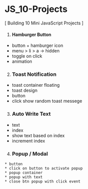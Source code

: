 # JS_10-Projects

[ Building 10 Mini JavaScript Projects ]

1. #### Hamburger Button
  * button + hamburger icon
  * menu > li > a -> hidden
  * toggle on click
  * animation

2. ### Toast Notification
  * toast container floating
  * toast design
  * button
  * click show random toast messege

3. ### Auto Write Text
  * text
  * index
  * show text based on index
  * increment index

  4. ### Popup / Modal
    * button
    * click on button to activate popup
    * popup container
    * popup with text
    * close btn popup with click event